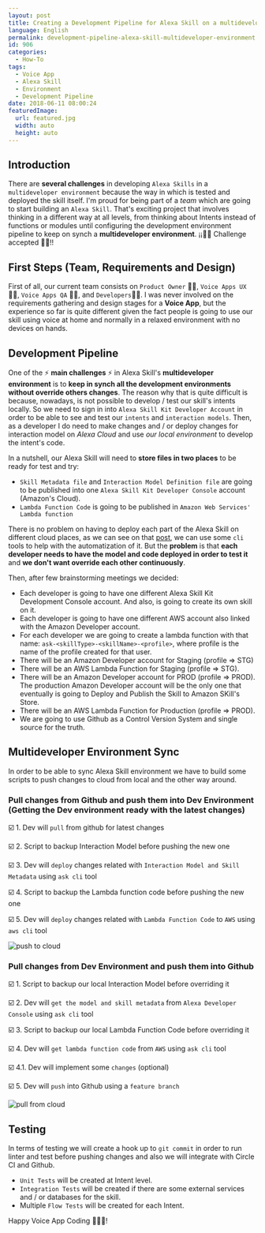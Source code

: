 ```yaml
---
layout: post
title: Creating a Development Pipeline for Alexa Skill on a multideveloper environment 
language: English
permalink: development-pipeline-alexa-skill-multideveloper-environment
id: 906
categories:
  - How-To
tags:
  - Voice App
  - Alexa Skill
  - Environment
  - Development Pipeline
date: 2018-06-11 08:00:24
featuredImage: 
  url: featured.jpg
  width: auto
  height: auto
---
```


## Introduction
There are **several challenges** in developing `Alexa Skills` in a `multideveloper environment` because the way in which is tested and deployed the skill itself. I'm proud for being part of a _team_ which are going to start building an `Alexa Skill`. That's exciting project that involves thinking in a different way at all levels, from thinking about Intents instead of functions or modules until configuring the development environment pipeline to keep on synch a **multideveloper environment**. ¡¡🚀💪 Challenge accepted 💪🚀!!  

## First Steps (Team, Requirements and Design)
First of all, our current team consists on `Product Owner` 👨‍🚀, `Voice Apps UX` 👨‍🎨, `Voice Apps QA` 👨‍🔬, and `Developers`👨‍💻. I was never involved on the requirements gathering and design stages for a **Voice App**, but the experience so far is quite different given the fact people is going to use our skill using voice at home and normally in a relaxed environment with no devices on hands.   

## Development Pipeline
One of the ⚡️ **main challenges** ⚡️ in Alexa Skill's **multideveloper environment** is to **keep in synch all the development environments without override others changes**. The reason why that is quite difficult is because, nowadays, is not possible to develop / test our skill's intents locally. So we need to sign in into `Alexa Skill Kit Developer Account` in order to be able to see and test our `intents` and `interaction models`. Then, as a developer I do need to make changes and / or deploy changes for interaction model on _Alexa Cloud_ and use _our local environment_ to develop the intent's code. 

In a nutshell, our Alexa Skill will need to **store files in two places** to be ready for test and try: 
- `Skill Metadata file` and `Interaction Model Definition file` are going to be published into one `Alexa Skill Kit Developer Console` account (Amazon's Cloud).
- `Lambda Function Code` is going to be published in `Amazon Web Services' Lambda function`

There is no problem on having to deploy each part of the Alexa Skill on different cloud places, as we can see on that [post](/2018/04/23/building-voice-app-custom-alexa-skill-node-js/), we can use some `cli` tools to help with the automatization of it. But the **problem** is that **each developer needs to have the model and code deployed in order to test it** and **we don't want override each other continuously**. 

Then, after few brainstorming meetings we decided:
- Each developer is going to have one different Alexa Skill Kit Development Console account. And also, is going to create its own skill on it.
- Each developer is going to have one different AWS account also linked with the Amazon Developer account.
- For each developer we are going to create a lambda function with that name: `ask-<skillType>-<skillName>-<profile>`, where profile is the name of the profile created for that user.
- There will be an Amazon Developer account for Staging (profile => STG) 
- There will be an AWS Lambda Function for Staging (profile => STG).
- There will be an Amazon Developer account for PROD (profile => PROD). The production Amazon Developer account will be the only one that eventually is going to Deploy and Publish the Skill to Amazon SKill's Store.
- There will be an AWS Lambda Function for Production (profile => PROD).
- We are going to use Github as a Control Version System and single source for the truth.

## Multideveloper Environment Sync
In order to be able to sync Alexa Skill environment we have to build some scripts to push changes to cloud from local and the other way around.

### Pull changes from Github and push them into Dev Environment (Getting the Dev environment ready with the latest changes)
☑️ 1. Dev will `pull` from github for latest changes

☑️ 2. Script to backup Interaction Model before pushing the new one

☑️ 3. Dev will `deploy` changes related with `Interaction Model and Skill Metadata` using `ask cli` tool

☑️ 4. Script to backup the Lambda function code before pushing the new one

☑️ 5. Dev will `deploy` changes related with `Lambda Function Code` to `AWS` using `aws cli` tool

![push to cloud](./localToCloud.png)

### Pull changes from Dev Environment and push them into Github
☑️ 1. Script to backup our local Interaction Model before overriding it

☑️ 2. Dev will `get the model and skill metadata` from `Alexa Developer Console` using `ask cli` tool

☑️ 3. Script to backup our local Lambda Function Code before overriding it

☑️ 4. Dev will `get lambda function code` from `AWS` using `ask cli` tool

☑️ 4.1. Dev will implement some `changes` (optional)

☑️ 5. Dev will `push` into Github using a `feature branch`


![pull from cloud](./CloudToLocal.png)



## Testing
In terms of testing we will create a hook up to `git commit` in order to run linter and test before pushing changes and also we will integrate with Circle CI and Github. 
- `Unit Tests` will be created at Intent level.
- `Integration Tests` will be created if there are some external services and / or databases for the skill.
- Multiple `Flow Tests` will be created for each Intent.



Happy Voice App Coding 🎤🎤🎤!
<br>
